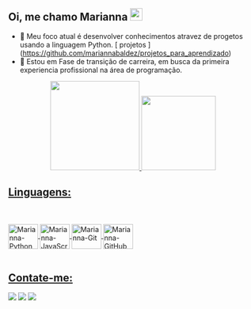 

## Oi, me chamo Marianna <img src="https://media.giphy.com/media/hvRJCLFzcasrR4ia7z/giphy.gif" width="25px">

- 🌱 Meu foco atual é desenvolver conhecimentos atravez de progetos usando a linguagem Python. [ projetos ] (https://github.com/mariannabaldez/projetos_para_aprendizado)
- 🔭 Estou em Fase de transição de carreira, em busca da primeira experiencia profissional na área de programação.


<div align="center">
<a href="https://github.com/mariannabaldez">
<img height="180em" src="https://github-readme-stats.vercel.app/api?username=mariannabaldez&show_icons=true&theme=graywhite&include_all_commits=true&count_private=true"/>
<img height="150em" src="https://github-readme-stats.vercel.app/api/top-langs/?username=mariannabaldez&layout=compact&langs_count=7&theme=graywhite"/>
</div>

## Linguagens:
<div style="display: inline_block"><br>
<br/>
<img align="center" alt="Marianna-Python" height="50" width="60" src="https://icongr.am/devicon/python-original.svg?size=79&color=currentColor">
<img align="center" alt="Marianna-JavaScript" height="50" width="60" src="https://icongr.am/devicon/javascript-original.svg?size=79&color=currentColor">
<img align="center" alt="Marianna-Git" height="50" width="60" src="https://icongr.am/devicon/git-original.svg?size=79&color=currentColor">
<img align="center" alt="Marianna-GitHub" height="50" width="60" src="https://icongr.am/devicon/github-original.svg?size=79&color=currentColor">
<br/><br/>
</div>

## Contate-me:
<div> 
<a href = "mailto:marianna.baldez@gmail.com"><img src="https://icongr.am/material/gmail.svg?size=40&color=currentColor"></a>
<a href="https:https://www.linkedin.com/in/marianna-baldez-gomes-90b409191/" target="_blank"><img src="https://icongr.am/material/linkedin.svg?size=40&color=currentColor"></a>
<a href="https://api.whatsapp.com/send?phone=55012997100079&text=fale%20comigo" target="_blank"><img src="https://icongr.am/material/whatsapp.svg?size=40&color=currentColor"></a>
</div>
